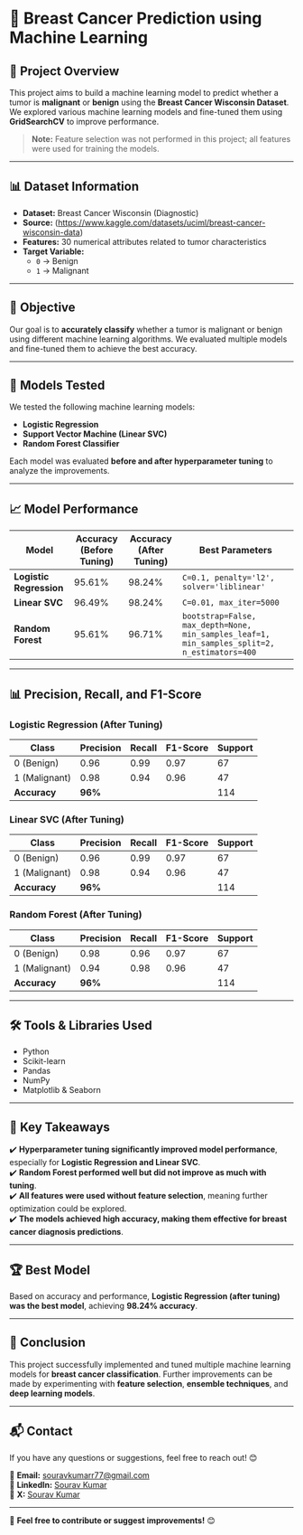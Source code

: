 # 🏥 Breast Cancer Prediction using Machine Learning

## 📌 Project Overview
This project aims to build a machine learning model to predict whether a tumor is **malignant** or **benign** using the **Breast Cancer Wisconsin Dataset**. We explored various machine learning models and fine-tuned them using **GridSearchCV** to improve performance.

> **Note:** Feature selection was not performed in this project; all features were used for training the models.

---

## 📊 Dataset Information
- **Dataset:** Breast Cancer Wisconsin (Diagnostic)
- **Source:** (https://www.kaggle.com/datasets/uciml/breast-cancer-wisconsin-data)
- **Features:** 30 numerical attributes related to tumor characteristics
- **Target Variable:**  
  - `0` → Benign  
  - `1` → Malignant  

---

## 🎯 Objective
Our goal is to **accurately classify** whether a tumor is malignant or benign using different machine learning algorithms. We evaluated multiple models and fine-tuned them to achieve the best accuracy.

---

## 🚀 Models Tested
We tested the following machine learning models:
- **Logistic Regression**
- **Support Vector Machine (Linear SVC)**
- **Random Forest Classifier**

Each model was evaluated **before and after hyperparameter tuning** to analyze the improvements.

---

## 📈 Model Performance  

| Model               | Accuracy (Before Tuning) | Accuracy (After Tuning) | Best Parameters |
|---------------------|------------------------|-------------------------|----------------|
| **Logistic Regression**  | 95.61% | 98.24% | `C=0.1, penalty='l2', solver='liblinear'` |
| **Linear SVC**  | 96.49% | 98.24% | `C=0.01, max_iter=5000` |
| **Random Forest** | 95.61% | 96.71% | `bootstrap=False, max_depth=None, min_samples_leaf=1, min_samples_split=2, n_estimators=400` |

---

## 📊 Precision, Recall, and F1-Score  

### **Logistic Regression (After Tuning)**
| Class | Precision | Recall | F1-Score | Support |
|-------|-----------|--------|----------|---------|
| 0 (Benign) | 0.96 | 0.99 | 0.97 | 67 |
| 1 (Malignant) | 0.98 | 0.94 | 0.96 | 47 |
| **Accuracy** | **96%** |  |  | 114 |

### **Linear SVC (After Tuning)**
| Class | Precision | Recall | F1-Score | Support |
|-------|-----------|--------|----------|---------|
| 0 (Benign) | 0.96 | 0.99 | 0.97 | 67 |
| 1 (Malignant) | 0.98 | 0.94 | 0.96 | 47 |
| **Accuracy** | **96%** |  |  | 114 |

### **Random Forest (After Tuning)**
| Class | Precision | Recall | F1-Score | Support |
|-------|-----------|--------|----------|---------|
| 0 (Benign) | 0.98 | 0.96 | 0.97 | 67 |
| 1 (Malignant) | 0.94 | 0.98 | 0.96 | 47 |
| **Accuracy** | **96%** |  |  | 114 |

---

## 🛠️ Tools & Libraries Used
- Python
- Scikit-learn
- Pandas
- NumPy
- Matplotlib & Seaborn

---

## 📌 Key Takeaways
✔️ **Hyperparameter tuning significantly improved model performance**, especially for **Logistic Regression and Linear SVC**.  
✔️ **Random Forest performed well but did not improve as much with tuning**.  
✔️ **All features were used without feature selection**, meaning further optimization could be explored.  
✔️ **The models achieved high accuracy, making them effective for breast cancer diagnosis predictions**.  

---

## 🏆 Best Model
Based on accuracy and performance, **Logistic Regression (after tuning) was the best model**, achieving **98.24% accuracy**.

---

## 📜 Conclusion
This project successfully implemented and tuned multiple machine learning models for **breast cancer classification**. Further improvements can be made by experimenting with **feature selection**, **ensemble techniques**, and **deep learning models**.

---

## 📬 Contact
If you have any questions or suggestions, feel free to reach out! 😊  

📧 **Email:** souravkumarr77@gmail.com  
🔗 **LinkedIn:** [Sourav Kumar](https://www.linkedin.com/in/sourav-kumar-30141b174/)  
🔗 **X:** [Sourav Kumar](https://x.com/souravkumarr73)  

---

🔗 **Feel free to contribute or suggest improvements!** 😊  
